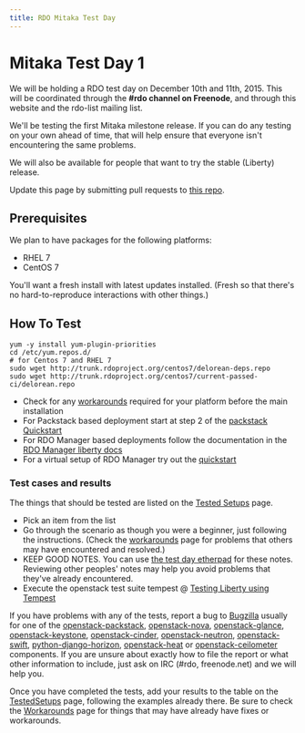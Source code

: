 ```yaml
---
title: RDO Mitaka Test Day
---
```


# Mitaka Test Day 1

We will be holding a RDO test day on December 10th and 11th, 2015.
This will be coordinated through the **#rdo channel on Freenode**, and
through this website and the rdo-list mailing list.

We'll be testing the first Mitaka milestone release. If you can do
any testing on your own ahead of time, that will help ensure that
everyone isn't encountering the same problems.

We will also be available for people that want to try the stable
(Liberty) release.

Update this page by submitting pull requests to [this
repo](https://github.com/redhat-openstack/website).

## Prerequisites

We plan to have packages for the following platforms:

* RHEL 7
* CentOS 7

You'll want a fresh install with latest updates installed.
(Fresh so that there's no hard-to-reproduce interactions with other things.)

## How To Test

    yum -y install yum-plugin-priorities
    cd /etc/yum.repos.d/
    # for Centos 7 and RHEL 7
    sudo wget http://trunk.rdoproject.org/centos7/delorean-deps.repo
    sudo wget http://trunk.rdoproject.org/centos7/current-passed-ci/delorean.repo

* Check for any [workarounds](/testday/mitaka/workarounds1) required for your platform before the main installation
* For Packstack based deployment start at step 2 of the [packstack Quickstart](/install/quickstart#Step_2:_Install_Packstack_Installer)
* For RDO Manager based deployments follow the documentation in the [RDO Manager liberty docs](https://repos.fedorapeople.org/repos/openstack-m/rdo-manager-docs/liberty/)
* For a virtual setup of RDO Manager try out the [quickstart](https://github.com/trown/tripleo-quickstart)

### Test cases and results

The things that should be tested are listed on the [Tested Setups](/testday/mitaka/testedsetups1) page.

* Pick an item from the list
* Go through the scenario as though you were a beginner, just following the instructions. (Check the [workarounds](/testday/mitaka/workarounds1) page for problems that others may have encountered and resolved.)
* KEEP GOOD NOTES. You can use [the test day etherpad](https://etherpad.openstack.org/p/rdo-test-days-mitaka-m1) for these notes. Reviewing other peoples' notes may help you avoid problems that they've already encountered.
* Execute the openstack test suite tempest @ [Testing Liberty using Tempest](/uncategorized/testing-liberty-using-tempest/)

If you have problems with any of the tests, report a bug to [Bugzilla](https://bugzilla.redhat.com) usually for one of the
[openstack-packstack](https://bugzilla.redhat.com/enter_bug.cgi?product=RDO&component=openstack-packstack),
[openstack-nova](https://bugzilla.redhat.com/enter_bug.cgi?product=RDO&component=openstack-nova), [openstack-glance](https://bugzilla.redhat.com/enter_bug.cgi?product=RDO&component=openstack-glance), [openstack-keystone](https://bugzilla.redhat.com/enter_bug.cgi?product=RDO&component=openstack-keystone), [openstack-cinder](https://bugzilla.redhat.com/enter_bug.cgi?product=RDO&component=openstack-cinder),
[openstack-neutron](https://bugzilla.redhat.com/enter_bug.cgi?product=RDO&component=openstack-neutron), [openstack-swift](https://bugzilla.redhat.com/enter_bug.cgi?product=RDO&component=openstack-swift),  [python-django-horizon](https://bugzilla.redhat.com/enter_bug.cgi?product=RDO&component=python-django-horizon), [openstack-heat](https://bugzilla.redhat.com/enter_bug.cgi?product=RDO&component=openstack-heat) or [openstack-ceilometer](https://bugzilla.redhat.com/enter_bug.cgi?product=RDO&component=openstack-ceilometer) components. If you are unsure about exactly how to file the report or what other information to include, just ask on IRC (#rdo, freenode.net)  and we will help you.

Once you have completed the tests, add your results to the table on the [TestedSetups](/testday/mitaka/testedsetups1) page, following the examples already there. Be sure to check the [Workarounds](/testday/mitaka/workarounds1) page for things that may have already have fixes or workarounds.
